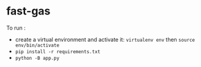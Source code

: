 # fast-gas  
To run :   
- create a virtual environment and activate it: `virtualenv env` then `source env/bin/activate`     
- `pip install -r requirements.txt`     
- `python -B app.py`   